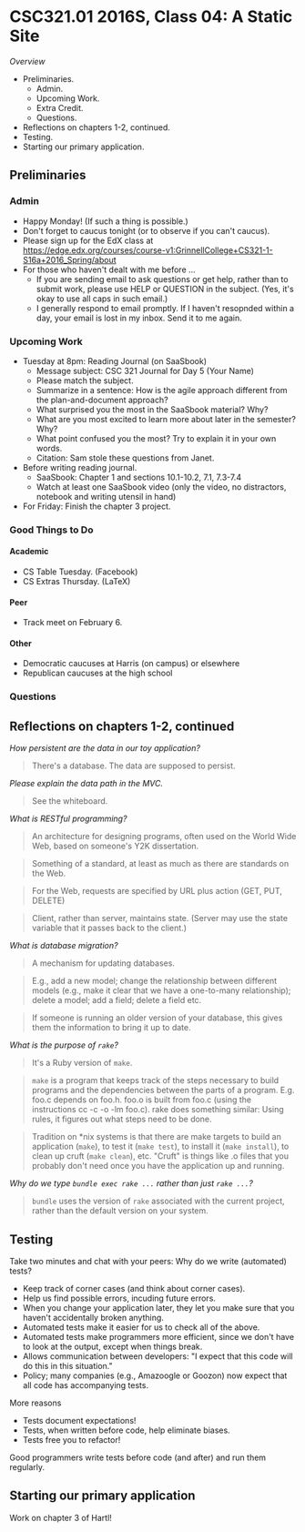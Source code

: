 CSC321.01 2016S, Class 04: A Static Site
========================================

_Overview_

* Preliminaries.
    * Admin.
    * Upcoming Work.
    * Extra Credit.
    * Questions.
* Reflections on chapters 1-2, continued.
* Testing.
* Starting our primary application.

Preliminaries
-------------

### Admin

* Happy Monday!  (If such a thing is possible.)
* Don't forget to caucus tonight (or to observe if you can't caucus).
* Please sign up for the EdX class at
  <https://edge.edx.org/courses/course-v1:GrinnellCollege+CS321-1-S16a+2016_Spring/about>
* For those who haven't dealt with me before ...
    * If you are sending email to ask questions or get help, rather than to
      submit work, please use HELP or QUESTION in the subject.  (Yes, it's
      okay to use all caps in such email.)
    * I generally respond to email promptly.  If I haven't resopnded within
      a day, your email is lost in my inbox.  Send it to me again.

### Upcoming Work

* Tuesday at 8pm: Reading Journal (on SaaSbook)
    * Message subject: CSC 321 Journal for Day 5 (Your Name)
    * Please match the subject.
    * Summarize in a sentence: How is the agile approach different from the plan-and-document approach?
    * What surprised you the most in the SaaSbook material? Why?
    * What are you most excited to learn more about later in the semester? Why?
    * What point confused you the most? Try to explain it in your own words.
    * Citation: Sam stole these questions from Janet.
* Before writing reading journal.
    * SaaSbook: Chapter 1 and sections 10.1-10.2, 7.1, 7.3-7.4 
    * Watch at least one SaaSbook video (only the video, no distractors,
      notebook and writing utensil in hand)
* For Friday: Finish the chapter 3 project.

### Good Things to Do

#### Academic

* CS Table Tuesday.  (Facebook)
* CS Extras Thursday.  (LaTeX)

#### Peer

* Track meet on February 6.

#### Other

* Democratic caucuses at Harris (on campus) or elsewhere
* Republican caucuses at the high school

### Questions

Reflections on chapters 1-2, continued
--------------------------------------

_How persistent are the data in our toy application?_

> There's a database.  The data are supposed to persist.

_Please explain the data path in the MVC._

> See the whiteboard.

_What is RESTful programming?_

> An architecture for designing programs, often used on the World Wide Web,
  based on someone's Y2K dissertation.

> Something of a standard, at least as much as there are standards on the 
  Web.

> For the Web, requests are specified by URL plus action (GET, PUT, DELETE)

> Client, rather than server, maintains state.  (Server may use the state
  variable that it passes back to the client.)

_What is database migration?_

> A mechanism for updating databases.

> E.g., add a new model; change the relationship between different models
  (e.g., make it clear that we have a one-to-many relationship); delete a
  model; add a field; delete a field etc.

> If someone is running an older version of your database, this gives them
  the information to bring it up to date.

_What is the purpose of `rake`?_

> It's a Ruby version of `make`.

> `make` is a program that keeps track of the steps necessary to build
  programs and the dependencies between the parts of a program.  E.g.
  foo.c depends on foo.h.  foo.o is built from foo.c (using the instructions
  cc -c -o -lm foo.c).  rake does something similar: Using rules, it figures
  out what steps need to be done.

> Tradition on *nix systems is that there are make targets to build 
  an application (`make`), to test it (`make test`), to install it
  (`make install`), to clean up cruft (`make clean`), etc.  "Cruft" is
  things like .o files that you probably don't need once you have the
  application up and running.

_Why do we type `bundle exec rake ...` rather than just `rake ...`?_

> `bundle` uses the version of `rake` associated with the current project,
  rather than the default version on your system.

Testing
-------

Take two minutes and chat with your peers: Why do we write (automated) tests?

* Keep track of corner cases (and think about corner cases).
* Help us find possible errors, incuding future errors.
* When you change your application later, they let you make sure that you
  haven't accidentally broken anything.
* Automated tests make it easier for us to check all of the above.
* Automated tests make programmers more efficient, since we don't have
  to look at the output, except when things break.
* Allows communication between developers: "I expect that this code will do
  this in this situation."
* Policy; many companies (e.g., Amazoogle or Goozon) now expect that all 
  code has accompanying tests.

More reasons

* Tests document expectations!
* Tests, when written before code, help eliminate biases.
* Tests free you to refactor!

Good programmers write tests before code (and after) and run them 
regularly.

Starting our primary application
--------------------------------

Work on chapter 3 of Hartl!

